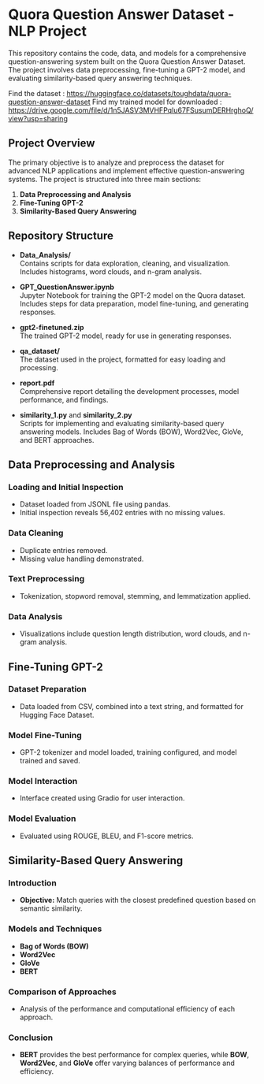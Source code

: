 # Quora Question Answer Dataset - NLP Project

This repository contains the code, data, and models for a comprehensive question-answering system built on the Quora Question Answer Dataset. The project involves data preprocessing, fine-tuning a GPT-2 model, and evaluating similarity-based query answering techniques.

Find the dataset : https://huggingface.co/datasets/toughdata/quora-question-answer-dataset
Find my trained model for downloaded : https://drive.google.com/file/d/1n5JASV3MVHFPqIu67FSusumDERHrghoQ/view?usp=sharing

## Project Overview

The primary objective is to analyze and preprocess the dataset for advanced NLP applications and implement effective question-answering systems. The project is structured into three main sections:

1. **Data Preprocessing and Analysis**
2. **Fine-Tuning GPT-2**
3. **Similarity-Based Query Answering**

## Repository Structure

- **Data_Analysis/**  
  Contains scripts for data exploration, cleaning, and visualization. Includes histograms, word clouds, and n-gram analysis.

- **GPT_QuestionAnswer.ipynb**  
  Jupyter Notebook for training the GPT-2 model on the Quora dataset. Includes steps for data preparation, model fine-tuning, and generating responses.

- **gpt2-finetuned.zip**  
  The trained GPT-2 model, ready for use in generating responses.

- **qa_dataset/**  
  The dataset used in the project, formatted for easy loading and processing.

- **report.pdf**  
  Comprehensive report detailing the development processes, model performance, and findings.

- **similarity_1.py** and **similarity_2.py**  
  Scripts for implementing and evaluating similarity-based query answering models. Includes Bag of Words (BOW), Word2Vec, GloVe, and BERT approaches.

## Data Preprocessing and Analysis

### Loading and Initial Inspection

- Dataset loaded from JSONL file using pandas.
- Initial inspection reveals 56,402 entries with no missing values.

### Data Cleaning

- Duplicate entries removed.
- Missing value handling demonstrated.

### Text Preprocessing

- Tokenization, stopword removal, stemming, and lemmatization applied.

### Data Analysis

- Visualizations include question length distribution, word clouds, and n-gram analysis.

## Fine-Tuning GPT-2

### Dataset Preparation

- Data loaded from CSV, combined into a text string, and formatted for Hugging Face Dataset.

### Model Fine-Tuning

- GPT-2 tokenizer and model loaded, training configured, and model trained and saved.

### Model Interaction

- Interface created using Gradio for user interaction.

### Model Evaluation

- Evaluated using ROUGE, BLEU, and F1-score metrics.

## Similarity-Based Query Answering

### Introduction

- **Objective:** Match queries with the closest predefined question based on semantic similarity.

### Models and Techniques

- **Bag of Words (BOW)**
- **Word2Vec**
- **GloVe**
- **BERT**

### Comparison of Approaches

- Analysis of the performance and computational efficiency of each approach.

### Conclusion

- **BERT** provides the best performance for complex queries, while **BOW**, **Word2Vec**, and **GloVe** offer varying balances of performance and efficiency.
